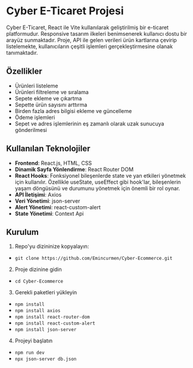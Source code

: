 # Cyber E-Ticaret Projesi

Cyber E-Ticaret, React ile Vite kullanılarak geliştirilmiş bir e-ticaret platformudur. Responsive tasarım ilkeleri benimsenerek kullanıcı dostu bir arayüz sunmaktadır. Proje, API ile gelen verileri ürün kartlarına çevirip listelemekte, kullanıcıların çeşitli işlemleri gerçekleştirmesine olanak tanımaktadır.

## Özellikler

- Ürünleri listeleme
- Ürünleri filtreleme ve sıralama
- Sepete ekleme ve çıkartma
- Sepette ürün sayısını arttırma
- Birden fazla adres bilgisi ekleme ve güncelleme
- Ödeme işlemleri
- Sepet ve adres işlemlerinin eş zamanlı olarak uzak sunucuya gönderilmesi

## Kullanılan Teknolojiler

- **Frontend**: React.js, HTML, CSS
- **Dinamik Sayfa Yönlendirme**: React Router DOM
- **React Hooks**: Fonksiyonel bileşenlerde state ve yan etkileri yönetmek için kullanılır. Özellikle useState, useEffect gibi hook'lar, bileşenlerin yaşam döngüsünü ve durumunu yönetmek için önemli bir rol oynar.
- **API İletişimi**: Axios
- **Veri Yönetimi**: json-server
- **Alert Yönetimi**: react-custom-alert
- **State Yönetimi**: Context Api

## Kurulum

1. Repo'yu dizininize kopyalayın:
 *  ```git clone https://github.com/Emincurmen/Cyber-Ecommerce.git ```
2. Proje dizinine gidin
  * ```cd Cyber-Ecommerce```

 3. Gerekli paketleri yükleyin
 * ```npm install```
 * ```npm install axios```
 * ```npm install react-router-dom```
 * ```npm install react-custom-alert```
 * ```npm install json-server```

4. Projeyi başlatın
 * ```npm run dev```
 * ```npx json-server db.json```


